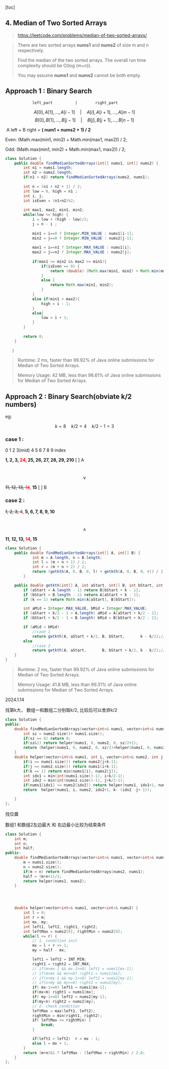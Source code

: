 



[toc]

## 4. Median of Two Sorted Arrays

> https://leetcode.com/problems/median-of-two-sorted-arrays/

> There are two sorted arrays **nums1** and **nums2** of size m and n respectively.
>
> Find the median of the two sorted arrays. The overall run time complexity should be O(log (m+n)).
>
> You may assume **nums1** and **nums2** cannot be both empty.

## Approach 1 : Binary Search

 				left_part          |        right_part
   $$  A[0], A[1], ..., A[i-1]    \quad  |  \quad     A[i], A[i+1], ..., A[m-1]$$
    $$ B[0], B[1], ...,         B[j-1]  \quad  |  \quad  B[j], B[j+1], ..., B[n-1]$$

​     A left + B right = **( num1 + nums2 + 1) / 2**

Even:  (Math.max(min1, min2) + Math.min(max1, max2)) / 2;

Odd: (Math.max(min1, min2) + Math.min(max1, max2)) / 2;

```java
class Solution {
    public double findMedianSortedArrays(int[] nums1, int[] nums2) {
        int n1 = nums1.length;
        int n2 = nums2.length;
        if(n1 > n2) return findMedianSortedArrays(nums2, nums1);
        
        int n = (n1 + n2 + 1) / 2;
        int low = 0, high = n1 ;
        int i, j;
        int isEven = (n1+n2)%2;
        
        int max1, max2, min1, min2;
        while(low <= high) {
            i = low + (high - low)/2;
            j = n - i ; 
            
            min1 = i==0 ? Integer.MIN_VALUE : nums1[i-1];
            min2 = j==0 ? Integer.MIN_VALUE : nums2[j-1];
            
            max1 = i==n1 ? Integer.MAX_VALUE : nums1[i];
            max2 = j==n2 ? Integer.MAX_VALUE : nums2[j];            
            
            if(max1 >= min2 && max2 >= min1){
                if(isEven == 0) {
                    return (double) (Math.max(min1, min2) + Math.min(max1, max2)) / 2;
                }
                else {
                    return Math.max(min1, min2);
                }
            }
            else if(min1 > max2){
                high = i - 1;
            }
            else{
                low = i + 1;
            }
        }
        
        return 0;
    }
    
   }
```

> Runtime: 2 ms, faster than 99.92% of Java online submissions for Median of Two Sorted Arrays.
>
> Memory Usage: 42 MB, less than 98.61% of Java online submissions for Median of Two Sorted Arrays.

## Approach 2 : Binary Search(obviate k/2 numbers)

eg:

$$k = 8 \quad k/2 = 4 \quad k/2 - 1 = 3$$

### case 1 : 

0      1     2     3(mid)   4        5       6        7         8          9        index

__1, 	2, 	3, 	<font color = red>24</font>, 	25, 	26, 	27, 	28, 	29, 	210__       [ ] A

​						$$\vee$$

~~11,   12, 13,   <font color = red>14</font>~~,    __15__															[ ] B

### case 2 :

~~1, 	2, 	3, 	<font color = red>4</font>~~, 	__5, 	6, 	7, 	8, 	9, 	10__

​						$$\wedge$$

__11,   12, 13,   <font color = red>14</font>,    15__

```java
class Solution {
    public double findMedianSortedArrays(int[] A, int[] B) {
            int m = A.length, n = B.length;
            int l = (m + n + 1) / 2;
            int r = (m + n + 2) / 2;
            return (getkth(A, 0, B, 0, l) + getkth(A, 0, B, 0, r)) / 2.0;
        }

    public double getkth(int[] A, int aStart, int[] B, int bStart, int k) {
        if (aStart > A.length - 1) return B[bStart + k - 1];            
        if (bStart > B.length - 1) return A[aStart + k - 1];                
        if (k == 1) return Math.min(A[aStart], B[bStart]);

        int aMid = Integer.MAX_VALUE, bMid = Integer.MAX_VALUE;
        if (aStart + k/2 - 1 < A.length) aMid = A[aStart + k/2 - 1]; 
        if (bStart + k/2 - 1 < B.length) bMid = B[bStart + k/2 - 1];        

        if (aMid < bMid) 
            //case 1
            return getkth(A, aStart + k/2, B, bStart,       k - k/2);// Check: aRight + bLeft 
        else 
            //case 2
            return getkth(A, aStart,       B, bStart + k/2, k - k/2);// Check: bRight + aLeft
    }
}
```



> Runtime: 2 ms, faster than 99.92% of Java online submissions for Median of Two Sorted Arrays.
>
> Memory Usage: 41.8 MB, less than 99.31% of Java online submissions for Median of Two Sorted Arrays.



2024.1.14

找第k大， 数组一和数组二分别取k/2,  比较后可以舍弃k/2

```c++
class Solution {
public:
    double findMedianSortedArrays(vector<int>& nums1, vector<int>& nums2) {
        int sz = nums2.size()+ nums1.size();
        if(sz == 0) return 0;
        if(sz&1) return helper(nums1, 0, nums2, 0, sz/2+1);
        return (helper(nums1, 0, nums2, 0, sz/2)+helper(nums1, 0, nums2, 0, sz/2+1))/2.0; 
    }
    double helper(vector<int>& nums1, int i, vector<int>& nums2, int j, int k) {
        if(i == nums1.size()) return nums2[j+k-1];
        if(j == nums2.size()) return nums1[i+k-1];
        if(k == 1) return min(nums1[i], nums2[j]);
        int idx1 = min(int(nums1.size()-1), i+k/2-1);
        int idx2 = min(int(nums2.size()-1), j+k/2-1);
        if(nums1[idx1] <= nums2[idx2]) return helper(nums1, idx1+1, nums2, j, k - (idx1 - i + 1));
        return  helper(nums1, i, nums2, idx2+1, k- (idx2 -j+ 1));

    }
};

```



找位置

数组1 和数组2左边最大 和 右边最小比较为结束条件

```c++
class Solution {
    int m;
    int n;
    int half;
public:
    double findMedianSortedArrays(vector<int>& nums1, vector<int>& nums2) {
        m = nums1.size();
        n = nums2.size();
        if(m > n) return findMedianSortedArrays(nums2, nums1);
        half = (m+n+1)/2;
        return helper(nums1, nums2);
    }




    double helper(vector<int>& nums1, vector<int>& nums2) {
        int l = 0;
        int r = m;
        int mx, my;
        int left1, left2, right1, right2;
        int leftMax = nums2[0], rightMin = nums2[0];
        while(l <= r) {
            // 1. condition init
            mx = l + r >> 1;
            my = half - mx;

            left1 = left2 = INT_MIN;
            right1 = right2 = INT_MAX;
            // if(m>mx-1 && mx-1>=0) left1 = nums1[mx-1];
            // if(m>mx && mx>=0) right1 = nums1[mx];
            // if(n>my-1 && my-1>=0) left2 = nums2[my-1];
            // if(n>my && my>=0) right2 = nums2[my];
            if( mx-1>=0) left1 = nums1[mx-1];
            if(mx<m) right1 = nums1[mx];
            if( my-1>=0) left2 = nums2[my-1];
            if(my<n) right2 = nums2[my];
            // 2. check condition
            leftMax = max(left1, left2);
            rightMin = min(right1, right2);
            if( leftMax <= rightMin) {
                break;
            }

            if(left1 > left2)  r = mx - 1;
            else l = mx + 1;
        }
        return (m+n)&1 ? leftMax : (leftMax + rightMin) / 2.0;
    }
};
```

